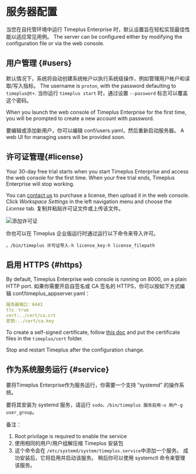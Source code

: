 # 服务器配置

当您在自托管环境中运行 Timeplus Enterprise 时，默认设置旨在轻松实现最佳性能以适应常见用例。 The server can be configured either by modifying the configuration file or via the web console.

## 用户管理 {#users}

默认情况下，系统将自动创建系统帐户以执行系统级操作，例如管理用户帐户和读取/写入指标。 The username is `proton`, with the password defaulting to `timeplus@t+`. 当你运行 `timeplus start` 时，通过设置 `--password` 标志可以覆盖这个密码。

When you launch the web console of Timeplus Enterprise for the first time, you will be prompted to create a new account with password.

要编辑或添加新用户，你可以编辑 conf/users.yaml，然后重新启动服务器。 A web UI for managing users will be provided soon.

## 许可证管理{#license}

Your 30-day free trial starts when you start Timeplus Enterprise and access the web console for the first time. When your free trial ends, Timeplus Enterprise will stop working.

You can [contact us](mailto:support@timeplus.com) to purchase a license, then upload it in the web console. Click _Workspace Settings_ in the left navigation menu and choose the _License_ tab. 复制并粘贴许可证文件或上传该文件。

![添加许可证](/img/add_license.png)

你也可以在 Timeplus 企业版运行时通过运行以下命令来导入许可。

```
。/bin/timeplus 许可证导入-h license_key-h license_filepath
```

## 启用 HTTPS {#https}

By default, Timeplus Enterprise web console is running on 8000, on a plain HTTP port. 如果你需要开启自签名或 CA 签名的 HTTPS，你可以按如下方式编辑 conf/timeplus_appserver.yaml：

```yaml
服务器端口：8443
tls：true
cert:../cert/ca.crt
密钥:../cert/ca.key
```

To create a self-signed certificate, follow [this doc](https://access.redhat.com/documentation/en-us/red_hat_enterprise_linux/8/html/securing_networks/creating-and-managing-tls-keys-and-certificates_securing-networks) and put the certificate files in the `timeplus/cert` folder.

Stop and restart Timeplus after the configuration change.

## 作为系统服务运行 {#service}

要将Timeplus Enterprise作为服务运行，你需要一个支持 “systemd” 的操作系统。

要将其安装为 systemd 服务，请运行 `sudo。/bin/timeplus 服务启用-u 用户-g user_group`。

备注：

1. Root privilage is required to enable the service
2. 使用相同的用户/用户组解压缩 Timeplus 安装包
3. 这个命令会在 `/etc/systemd/system/timeplus.service`中添加一个服务。 成功安装后，它将启用并启动该服务。 稍后你可以使用 systemctl 命令来管理该服务。
